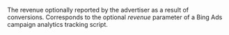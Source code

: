 The revenue optionally reported by the advertiser as a result of conversions. Corresponds to the optional *revenue* parameter of a Bing Ads campaign analytics tracking script.

